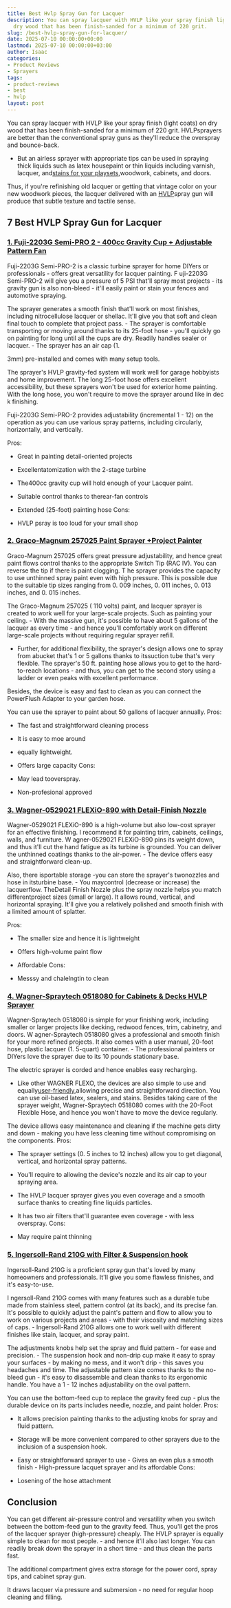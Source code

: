 ```yaml
---
title: Best Hvlp Spray Gun for Lacquer
description: You can spray lacquer with HVLP like your spray finish light coats on
  dry wood that has been finish-sanded for a minimum of 220 grit.
slug: /best-hvlp-spray-gun-for-lacquer/
date: 2025-07-10 00:00:00+00:00
lastmod: 2025-07-10 00:00:00+03:00
author: Isaac
categories:
- Product Reviews
- Sprayers
tags:
- product-reviews
- best
- hvlp
layout: post
---
```

You can spray lacquer with HVLP like your spray finish (light coats) on dry wood that has been finish-sanded for a minimum of 220 grit. HVLPsprayers are better than the conventional spray guns as they'll reduce the overspray and bounce-back.

- But an airless sprayer with appropriate tips can be used in spraying thick liquids such as latex housepaint or thin liquids including varnish, lacquer, and[stains for your playsets](https://pestpolicy.com/[best](https://pestpolicy.com/best-chipmunk-repellents/)-stain-for-swing-set/),woodwork, cabinets, and doors.

Thus, if you're refinishing old lacquer or getting that vintage color on your new woodwork pieces, the lacquer delivered with an [HVLP](https://pestpolicy.com/best-hvlp-paint-sprayer-for-cabinets/)spray gun will produce that subtle texture and tactile sense.

##  7 Best HVLP Spray Gun for Lacquer

###  [1. Fuji-2203G Semi-PRO 2 - 400cc Gravity Cup + Adjustable Pattern Fan](https://www.amazon.com/dp/B00D4NPPQY/?tag=p-policy-20)

Fuji-2203G Semi-PRO-2 is a classic turbine sprayer for home DIYers or professionals - offers great versatility for lacquer painting. F uji-2203G Semi-PRO-2 will give you a pressure of 5 PSI that'll spray most projects - its gravity gun is also non-bleed - it'll easily paint or stain your fences and automotive spraying.

The sprayer generates a smooth finish that'll work on most finishes, including nitrocellulose lacquer or shellac. It'll give you that soft and clean final touch to complete that project pass. - The sprayer is comfortable transporting or moving around thanks to its 25-foot hose - you'll quickly go on painting for long until all the cups are dry. Readily handles sealer or lacquer. - The sprayer has an air cap (1.

3mm) pre-installed and comes with many setup tools.

The sprayer's HVLP gravity-fed system will work well for garage hobbyists and home improvement. The long 25-foot hose offers excellent accessibility, but these sprayers won't be used for exterior home painting. With the long hose, you won't require to move the sprayer around like in dec k finishing.

Fuji-2203G Semi-PRO-2 provides adjustability (incremental 1 - 12) on the operation as you can use various spray patterns, including circularly, horizontally, and vertically.

Pros:

- Great in painting detail-oriented projects

- Excellentatomization with the 2-stage turbine

- The400cc gravity cup will hold enough of your Lacquer paint.

- Suitable control thanks to therear-fan controls

- Extended (25-foot) painting hose Cons:

- HVLP psray is too loud for your small shop

###  [2. Graco-Magnum 257025 Paint Sprayer +Project Painter](https://www.amazon.com/dp/B004Z2090U/?tag=p-policy-20)

Graco-Magnum 257025 offers great pressure adjustability, and hence great paint flows control thanks to the appropriate Switch Tip (RAC IV). You can reverse the tip if there is paint clogging. T he sprayer provides the capacity to use unthinned spray paint even with high pressure. This is possible due to the suitable tip sizes ranging from 0. 009 inches, 0. 011 inches, 0. 013 inches, and 0. 015 inches.

The Graco-Magnum 257025 ( 110 volts) paint, and lacquer sprayer is created to work well for your large-scale projects. Such as painting your ceiling. - With the massive gun, it's possible to have about 5 gallons of the lacquer as every time - and hence you'll comfortably work on different large-scale projects without requiring regular sprayer refill.

- Further, for additional flexibility, the sprayer's design allows one to spray from abucket that's 1 or 5 gallons thanks to itssuction tube that's very flexible. The sprayer's 50 ft. painting hose allows you to get to the hard-to-reach locations - and thus, you can get to the second story using a ladder or even peaks with excellent performance.

Besides, the device is easy and fast to clean as you can connect the PowerFlush Adapter to your garden hose.

You can use the sprayer to paint about 50 gallons of lacquer annually.
Pros:

- The fast and straightforward cleaning process

- It is easy to moe around

- equally lightweight.

- Offers large capacity Cons:

- May lead tooverspray.

- Non-profesional approved

###  [3. Wagner-0529021 FLEXiO-890 with Detail-Finish Nozzle](https://www.amazon.com/dp/B00IA8EVIQ/?tag=p-policy-20)

Wagner-0529021 FLEXiO-890 is a high-volume but also low-cost sprayer for an effective finishing. I recommend it for painting trim, cabinets, ceilings, walls, and furniture. W agner-0529021 FLEXiO-890 pins its weight down, and thus it'll cut the hand fatigue as its turbine is grounded. You can deliver the unthinned coatings thanks to the air-power. - The device offers easy and straightforward clean-up.

Also, there isportable storage -you can store the sprayer's twonozzles and hose in itsturbine base. - You maycontrol (decrease or increase) the lacquerflow. TheDetail Finish Nozzle plus the spray nozzle helps you match differentproject sizes (small or large). It allows round, vertical, and horizontal spraying. It'll give you a relatively polished and smooth finish with a limited amount of splatter.

Pros:

- The smaller size and hence it is lightweight

- Offers high-volume paint flow

- Affordable Cons:

- Messsy and chalelngtin to clean

###  [4. Wagner-Spraytech 0518080 for Cabinets & Decks HVLP Sprayer](https://www.amazon.com/dp/B003PGQI48/?tag=p-policy-20)

Wagner-Spraytech 0518080 is simple for your finishing work, including smaller or larger projects like decking, redwood fences, trim, cabinetry, and doors. W agner-Spraytech 0518080 gives a professional and smooth finish for your more refined projects. It also comes with a user manual, 20-foot hose, plastic lacquer (1. 5-quart) container. - The professional painters or DIYers love the sprayer due to its 10 pounds stationary base.

The electric sprayer is corded and hence enables easy recharging.

- Like other WAGNER FLEXO, the devices are also simple to use and equally[user-friendly](https://pestpolicy.com/wagner-flexio-3000/),allowing precise and straightforward direction. You can use oil-based latex, sealers, and stains. Besides taking care of the sprayer weight, Wagner-Spraytech 0518080 comes with the 20-Foot Flexible Hose, and hence you won't have to move the device regularly.

The device allows easy maintenance and cleaning if the machine gets dirty and down - making you have less cleaning time without compromising on the components.
Pros:

- The sprayer settings (0. 5 inches to 12 inches) allow you to get diagonal, vertical, and horizontal spray patterns.

- You'll require to allowing the device's nozzle and its air cap to your spraying area.

- The HVLP lacquer sprayer gives you even coverage and a smooth surface thanks to creating fine liquids particles.

- It has two air filters that'll guarantee even coverage - with less overspray.
Cons:

- May require paint thinning

###  [5. Ingersoll-Rand 210G with Filter & Suspension hook](https://www.amazon.com/dp/B000VHCKBO/?tag=p-policy-20)

Ingersoll-Rand 210G is a proficient spray gun that's loved by many homeowners and professionals. It'll give you some flawless finishes, and it's easy-to-use.

I ngersoll-Rand 210G comes with many features such as a durable tube made from stainless steel, pattern control (at its back), and its precise fan. It's possible to quickly adjust the paint's pattern and flow to allow you to work on various projects and areas - with their viscosity and matching sizes of caps. - Ingersoll-Rand 210G allows one to work well with different finishes like stain, lacquer, and spray paint.

The adjustments knobs help set the spray and fluid pattern - for ease and precision. - The suspension hook and non-drip cup make it easy to spray your surfaces - by making no mess, and it won't drip - this saves you headaches and time. The adjustable pattern size comes thanks to the no-bleed gun - it's easy to disassemble and clean thanks to its ergonomic handle. You have a 1 - 12 inches adjustability on the oval pattern.

You can use the bottom-feed cup to replace the gravity feed cup - plus the durable device on its parts includes needle, nozzle, and paint holder.
Pros:

- It allows precision painting thanks to the adjusting knobs for spray and fluid pattern.

- Storage will be more convenient compared to other sprayers due to the inclusion of a suspension hook.

- Easy or straightforward sprayer to use - Gives an even plus a smooth finish - High-pressure lacquet sprayer and its affordable
Cons:

- Losening of the hose attachment

##  Conclusion

You can get different air-pressure control and versatility when you switch between the bottom-feed gun to the gravity feed. Thus, you'll get the pros of the lacquer sprayer (high-pressure) cheaply. The HVLP sprayer is equally simple to clean for most people. - and hence it'll also last longer. You can readily break down the sprayer in a short time - and thus clean the parts fast.

The additional compartment gives extra storage for the power cord, spray tips, and cabinet spray gun.

It draws lacquer via pressure and submersion - no need for regular hoop cleaning and filling.